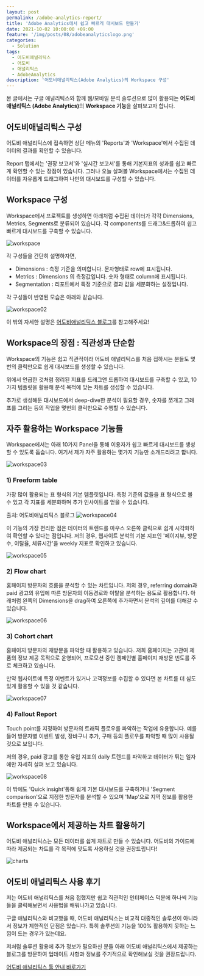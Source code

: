 ```yaml
---
layout: post
permalink: /adobe-analytics-report/
title: 'Adobe Analytics에서 쉽고 빠르게 대시보드 만들기'
date: 2021-10-02 10:00:00 +09:00
feature: '/img/posts/08/adobeanalyticslogo.png'
categories:
  - Solution
tags:
  - 어도비애널리틱스
  - 어도비
  - 애널리틱스
  - AdobeAnalytics
description: '어도비애널리틱스(Adobe Analytics)의 Workspace 구성'
---
```


본 글에서는 구글 애널리틱스와 함께 웹/모바일 분석 솔루션으로 많이 활용되는 <strong>어도비 애널리틱스 (Adobe Analytics)</strong>의 <strong>Workspace 기능</strong>을 살펴보고자 합니다.

## 어도비애널리틱스 구성
어도비 애널리틱스에 접속하면 상단 메뉴의 'Reports'과 'Workspace'에서 수집된 데이터의 결과를 확인할 수 있습니다.

Report 탭에서는 '권장 보고서'와 '실시간 보고서'를 통해 기본지표의 성과를 쉽고 빠르게 확인할 수 있는 장점이 있습니다. 그러나 오늘 살펴볼 Workspace에서는 수집된 데이터를 자유롭게 드래그하여 나만의 대시보드를 구성할 수 있습니다.


## Workspace 구성
Workspace에서 프로젝트를 생성하면 아래처럼 수집된 데이터가 각각 Dimensions, Metrics, Segments로 분류되어 있습니다. 각 components를 드래그&드롭하여 쉽고 빠르게 대시보드를 구축할 수 있습니다.

![workspace](/img/posts/08/workspace01.png)

각 구성들을 간단히 설명하자면,
<ul>
<li>Dimensions : 측정 기준을 의미합니다. 문자형태로 row에 표시됩니다. </li>
<li>Metrics : Dimensions 의 측정값입니다. 숫자 형태로 column에 표시됩니다.</li>
<li>Segmentation : 리포트에서 특정 기준으로 결과 값을 세분화하는 설정입니다.</li>
</ul>

각 구성들이 반영된 모습은 아래와 같습니다.

![workspace02](/img/posts/08/workspace02.png)

이 밖의 자세한 설명은 [어도비애널리틱스 블로그](https://experienceleague.adobe.com/docs/analytics/components/home.html?lang=ko)를 참고해주세요!

## Workspace의 장점 : 직관성과 단순함

 Workspace의 기능은 쉽고 직관적이라 어도비 애널리틱스를 처음 접하시는 분들도 몇번의 클릭만으로 쉽게 대시보드를 생성할 수 있습니다.

위에서 언급한 것처럼 정리된 지표를 드래그앤 드롭하여 대시보드를 구축할 수 있고, 10가지 템플릿을 활용해 분석 목적에 맞는 차트를 생성할 수 있습니다.

추가로 생성해둔 대시보드에서 deep-dive한 분석이 필요할 경우, 숫자를 쪼개고 그래프를 그리는 등의 작업을 몇번의 클릭만으로 수행할 수 있습니다.

## 자주 활용하는 Workspace 기능들

Workspace에서는 아래 10가지 Panel을 통해 이용자가 쉽고 빠르게 대시보드를 생성할 수 있도록 돕습니다. 여기서 제가 자주 활용하는 몇가지 기능만 소개드리려고 합니다.

![workspace03](/img/posts/08/workspace03.png)

### 1) Freeform table
가장 많이 활용되는 표 형식의 기본 템플릿입니다. 측정 기준의 값들을 표 형식으로 볼 수 있고 각 지표를 세분화하며 추가 인사이트를 얻을 수 있습니다.

출처: 어도비애널리틱스 블로그
![workspace04](/img/posts/08/workspace04.png)

이 기능의 가장 편리한 점은 데이터의 트렌드를 마우스 오른쪽 클릭으로 쉽게 시각화하여 확인할 수 있다는 점입니다. 저의 경우, 웹사이트 분석의 기본 지표인 '페이지뷰, 방문수, 이탈율, 체류시간'을 weekly 지표로 확인하고 있습니다.

![workspace05](/img/posts/08/workspace05.png)

### 2) Flow chart
홈페이지 방문자의 흐름을 분석할 수 있는 차트입니다. 저의 경우, referring domain과 paid 광고의 유입에 따른 방문자의 이동경로와 이탈을 분석하는 용도로 활용합니다. 아래처럼 왼쪽의 Dimensions을 drag하여 오른쪽에 추가하면서 분석의 깊이를 더해갈 수 있습니다.

![workspace06](/img/posts/08/workspace06.png)

### 3) Cohort chart
홈페이지 방문자의 재방문을 파악할 때 활용하고 있습니다. 저희 홈페이지는 고관여 제품의 정보 제공 목적으로 운영되어, 프로모션 중인 캠페인별 홈페이지 재방문 빈도를 주로 체크하고 있습니다.

만약 웹사이트에 특정 이벤트가 있거나 고객정보를 수집할 수 있다면 본 차트를 더 심도있게 활용할 수 있을 것 같습니다.

![workspace07](/img/posts/08/workspace07.png)

### 4) Fallout Report
Touch point를 지정하여 방문자의 트래픽 플로우를 파악하는 작업에 유용합니다. 예를들어 방문자별 이벤트 발생, 장바구니 추가, 구매 등의 플로우를 파악할 때 많이 사용될 것으로 보입니다.

저의 경우, paid 광고를 통한 유입 지표의 daily 트렌드를 파악하고 데이터가 튀는 일자에만 자세히 살펴 보고 있습니다.

![workspace08](/img/posts/08/workspace08.png)

이 밖에도 'Quick insight'통해 쉽게 기본 대시보드를 구축하거나 'Segment comparison'으로 지정한 방문자를 분석할 수 있으며 'Map'으로 지역 정보를 활용한 차트를 만들 수 있습니다.

## Workspace에서 제공하는 차트 활용하기

어도비 애널리틱스는 모든 데이터를 쉽게 차트로 만들 수 있습니다. 어도비의 가이드에 따라 제공되는 차트를 각 목적에 맞도록 사용하실 것을 권장드립니다!

![charts](/img/posts/08/charts.png)

## 어도비 애널리틱스 사용 후기

저는 어도비 애널리틱스를 처음 접했지만 쉽고 직관적인 인터페이스 덕분에 하나씩 기능들을 클릭해보면서 사용법을 배워나가고 있습니다.

구글 애널리틱스와 비교했을 때, 어도비 애널리틱스는 비교적 대중적인 솔루션이 아니라서 정보가 제한적인 단점은 있습니다. 특히 솔루션의 기능을 100% 활용하지 못하는 느낌이 드는 경우가 있는데요.

 저처럼 솔루션 활용에 추가 정보가 필요하신 분들 아래 어도비 애널리틱스에서 제공하는 블로그를 방문하여 업데이트 사항과 정보를 주기적으로 확인해보실 것을 권장드립니다.

 [어도비 애널리틱스 툴 안내 바로가기](https://experienceleague.adobe.com/docs/analytics/analyze/home.html?lang=ko)
